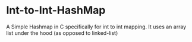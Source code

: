 # Int-to-Int-HashMap
A Simple Hashmap in C specifically for int to int mapping. It uses an array list under the hood (as opposed to linked-list)
